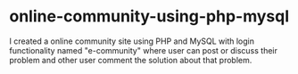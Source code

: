 # online-community-using-php-mysql
I created a online community site using PHP and MySQL with login functionality named "e-community" where user can post or discuss their problem and other user comment the solution about that problem.
